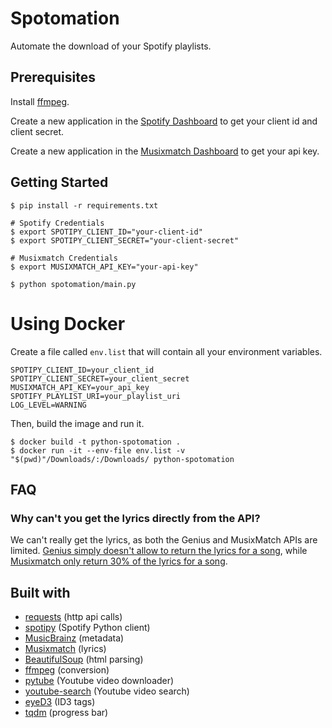 # Spotomation

Automate the download of your Spotify playlists.

## Prerequisites

Install [ffmpeg](https://www.ffmpeg.org/download.html).

Create a new application in the [Spotify Dashboard](https://developer.spotify.com/dashboard/applications) to get your client id and client secret.

Create a new application in the [Musixmatch Dashboard](https://developer.musixmatch.com/admin) to get your api key.

## Getting Started

```shell
$ pip install -r requirements.txt

# Spotify Credentials
$ export SPOTIPY_CLIENT_ID="your-client-id"
$ export SPOTIPY_CLIENT_SECRET="your-client-secret"

# Musixmatch Credentials
$ export MUSIXMATCH_API_KEY="your-api-key"

$ python spotomation/main.py
```

# Using Docker

Create a file called `env.list` that will contain all your environment variables.

```
SPOTIPY_CLIENT_ID=your_client_id
SPOTIPY_CLIENT_SECRET=your_client_secret
MUSIXMATCH_API_KEY=your_api_key
SPOTIFY_PLAYLIST_URI=your_playlist_uri
LOG_LEVEL=WARNING
```

Then, build the image and run it.

```shell
$ docker build -t python-spotomation .
$ docker run -it --env-file env.list -v "$(pwd)"/Downloads/:/Downloads/ python-spotomation
```

## FAQ

### Why can't you get the lyrics directly from the API?

We can't really get the lyrics, as both the Genius and MusixMatch APIs are limited. [Genius simply doesn't allow to return the lyrics for a song](https://genius.com/discussions/277279-Get-the-lyrics-of-a-song), while [Musixmatch only return 30% of the lyrics for a song](https://developer.musixmatch.com/faq).

## Built with

- [requests](https://docs.python-requests.org/en/latest/) (http api calls)
- [spotipy](https://spotipy.readthedocs.io/en/2.19.0/) (Spotify Python client)
- [MusicBrainz](https://musicbrainz.org/doc/MusicBrainz_API) (metadata)
- [Musixmatch](https://www.musixmatch.com/) (lyrics)
- [BeautifulSoup](https://www.crummy.com/software/BeautifulSoup/) (html parsing)
- [ffmpeg](https://www.ffmpeg.org/) (conversion)
- [pytube](https://pytube.io/en/latest/) (Youtube video downloader)
- [youtube-search](https://github.com/joetats/youtube_search) (Youtube video search)
- [eyeD3](https://eyed3.readthedocs.io/en/latest/) (ID3 tags)
- [tqdm](https://github.com/tqdm/tqdm) (progress bar)